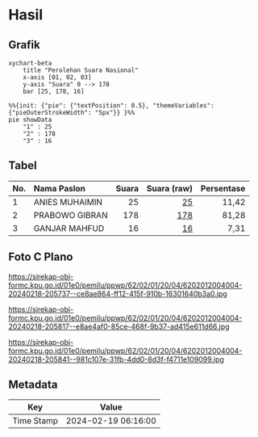 # Hasil

## Grafik

```mermaid
xychart-beta
    title "Perolehan Suara Nasional"
    x-axis [01, 02, 03]
    y-axis "Suara" 0 --> 178
    bar [25, 178, 16]
```

```mermaid
%%{init: {"pie": {"textPosition": 0.5}, "themeVariables": {"pieOuterStrokeWidth": "5px"}} }%%
pie showData
    "1" : 25
    "2" : 178
    "3" : 16
```

## Tabel

| No. | Nama Paslon    | Suara | Suara (raw) | Persentase |
|:--- |:-------------- | -----:| -----------:| ----------:|
| 1   | ANIES MUHAIMIN | 25    | [25][p-1]   | 11,42      |
| 2   | PRABOWO GIBRAN | 178   | [178][p-2]  | 81,28      |
| 3   | GANJAR MAHFUD  | 16    | [16][p-3]   | 7,31       |


[p-1]: https://github.com/gigit-pemilu/pemilu-2024/blob/main/pilpres/hitung-suara/sub/62-kalimantan-tengah/sub/02-kotawaringin-timur/sub/01-kota-besi/sub/2004-hanjalipan/sub/004-tps/sub/paslon-1.txt
[p-2]: https://github.com/gigit-pemilu/pemilu-2024/blob/main/pilpres/hitung-suara/sub/62-kalimantan-tengah/sub/02-kotawaringin-timur/sub/01-kota-besi/sub/2004-hanjalipan/sub/004-tps/sub/paslon-2.txt
[p-3]: https://github.com/gigit-pemilu/pemilu-2024/blob/main/pilpres/hitung-suara/sub/62-kalimantan-tengah/sub/02-kotawaringin-timur/sub/01-kota-besi/sub/2004-hanjalipan/sub/004-tps/sub/paslon-3.txt

## Foto C Plano

https://sirekap-obj-formc.kpu.go.id/01e0/pemilu/ppwp/62/02/01/20/04/6202012004004-20240218-205737--ce8ae864-ff12-415f-910b-16301640b3a0.jpg

https://sirekap-obj-formc.kpu.go.id/01e0/pemilu/ppwp/62/02/01/20/04/6202012004004-20240218-205817--e8ae4af0-85ce-468f-9b37-ad415e611d66.jpg

https://sirekap-obj-formc.kpu.go.id/01e0/pemilu/ppwp/62/02/01/20/04/6202012004004-20240218-205841--981c107e-31fb-4dd0-8d3f-f4711e109099.jpg


## Metadata

| Key        | Value               |
| ---------- | ------------------- |
| Time Stamp | 2024-02-19 06:16:00 |



